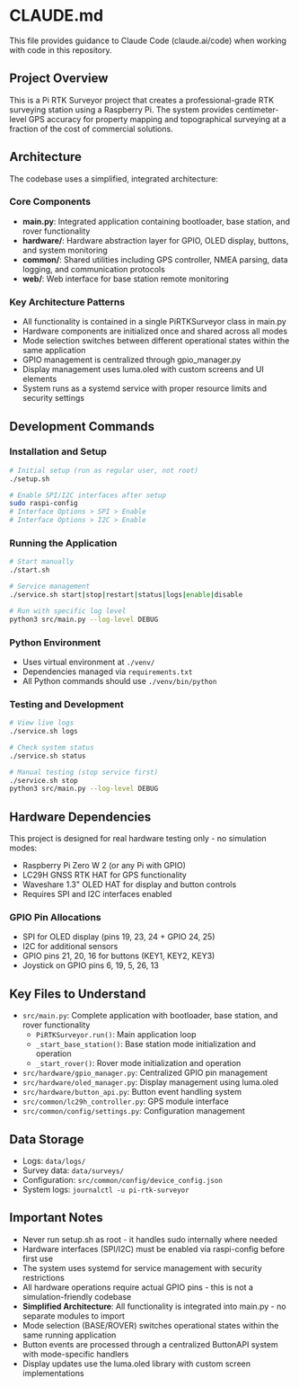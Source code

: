 # CLAUDE.md

This file provides guidance to Claude Code (claude.ai/code) when working with code in this repository.

## Project Overview

This is a Pi RTK Surveyor project that creates a professional-grade RTK surveying station using a Raspberry Pi. The system provides centimeter-level GPS accuracy for property mapping and topographical surveying at a fraction of the cost of commercial solutions.

## Architecture

The codebase uses a simplified, integrated architecture:

### Core Components
- **main.py**: Integrated application containing bootloader, base station, and rover functionality
- **hardware/**: Hardware abstraction layer for GPIO, OLED display, buttons, and system monitoring
- **common/**: Shared utilities including GPS controller, NMEA parsing, data logging, and communication protocols
- **web/**: Web interface for base station remote monitoring

### Key Architecture Patterns
- All functionality is contained in a single PiRTKSurveyor class in main.py
- Hardware components are initialized once and shared across all modes
- Mode selection switches between different operational states within the same application
- GPIO management is centralized through gpio_manager.py
- Display management uses luma.oled with custom screens and UI elements
- System runs as a systemd service with proper resource limits and security settings

## Development Commands

### Installation and Setup
```bash
# Initial setup (run as regular user, not root)
./setup.sh

# Enable SPI/I2C interfaces after setup
sudo raspi-config
# Interface Options > SPI > Enable
# Interface Options > I2C > Enable
```

### Running the Application
```bash
# Start manually
./start.sh

# Service management
./service.sh start|stop|restart|status|logs|enable|disable

# Run with specific log level
python3 src/main.py --log-level DEBUG
```

### Python Environment
- Uses virtual environment at `./venv/`
- Dependencies managed via `requirements.txt`
- All Python commands should use `./venv/bin/python`

### Testing and Development
```bash
# View live logs
./service.sh logs

# Check system status
./service.sh status

# Manual testing (stop service first)
./service.sh stop
python3 src/main.py --log-level DEBUG
```

## Hardware Dependencies

This project is designed for real hardware testing only - no simulation modes:
- Raspberry Pi Zero W 2 (or any Pi with GPIO)
- LC29H GNSS RTK HAT for GPS functionality
- Waveshare 1.3" OLED HAT for display and button controls
- Requires SPI and I2C interfaces enabled

### GPIO Pin Allocations
- SPI for OLED display (pins 19, 23, 24 + GPIO 24, 25)
- I2C for additional sensors
- GPIO pins 21, 20, 16 for buttons (KEY1, KEY2, KEY3)
- Joystick on GPIO pins 6, 19, 5, 26, 13

## Key Files to Understand

- `src/main.py`: Complete application with bootloader, base station, and rover functionality
  - `PiRTKSurveyor.run()`: Main application loop
  - `_start_base_station()`: Base station mode initialization and operation
  - `_start_rover()`: Rover mode initialization and operation
- `src/hardware/gpio_manager.py`: Centralized GPIO pin management
- `src/hardware/oled_manager.py`: Display management using luma.oled
- `src/hardware/button_api.py`: Button event handling system
- `src/common/lc29h_controller.py`: GPS module interface
- `src/common/config/settings.py`: Configuration management

## Data Storage

- Logs: `data/logs/`
- Survey data: `data/surveys/`
- Configuration: `src/common/config/device_config.json`
- System logs: `journalctl -u pi-rtk-surveyor`

## Important Notes

- Never run setup.sh as root - it handles sudo internally where needed
- Hardware interfaces (SPI/I2C) must be enabled via raspi-config before first use
- The system uses systemd for service management with security restrictions
- All hardware operations require actual GPIO pins - this is not a simulation-friendly codebase
- **Simplified Architecture**: All functionality is integrated into main.py - no separate modules to import
- Mode selection (BASE/ROVER) switches operational states within the same running application
- Button events are processed through a centralized ButtonAPI system with mode-specific handlers
- Display updates use the luma.oled library with custom screen implementations